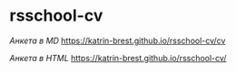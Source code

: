# rsschool-cv
*Анкета в MD*
https://katrin-brest.github.io/rsschool-cv/cv

*Анкета в HTML*
https://katrin-brest.github.io/rsschool-cv/